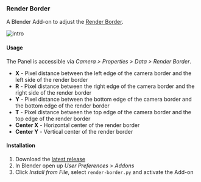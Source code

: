 ### Render Border

A Blender Add-on to adjust the [Render Border](https://docs.blender.org/manual/en/dev/render/blender_render/camera/introduction.html#render-border).

![intro](https://fat.gfycat.com/FearlessGiftedGnu.gif)


#### Usage

The Panel is accessible via *Camera > Properties > Data > Render Border*.

 - **X** - Pixel distance between the left edge of the camera border and the left side of the render border
 - **R** - Pixel distance between the right edge of the camera border and the right side of the render border
 - **Y** - Pixel distance between the bottom edge of the camera border and the bottom edge of the render border
 - **T** - Pixel distance between the top edge of the camera border and the top edge of the render border
 - **Center X** - Horizontal center of the render border
 - **Center Y** - Vertical center of the render border

#### Installation

 1. Download the [latest release](https://github.com/p2or/blender-renderborder/releases)
 2. In Blender open up *User Preferences > Addons*
 3. Click *Install from File*, select `render-border.py` and activate the Add-on


